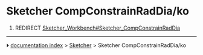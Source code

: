 # Sketcher CompConstrainRadDia/ko
1.  REDIRECT [Sketcher_Workbench#Sketcher_CompConstrainRadDia](Sketcher_Workbench#Sketcher_CompConstrainRadDia.md)



---
⏵ [documentation index](../README.md) > [Sketcher](Sketcher_Workbench.md) > Sketcher CompConstrainRadDia/ko
